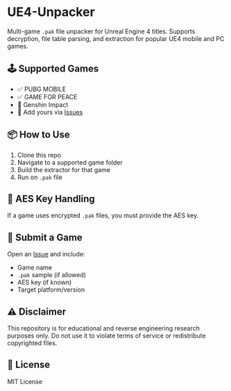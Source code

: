 # UE4-Unpacker

Multi-game `.pak` file unpacker for Unreal Engine 4 titles. Supports decryption, file table parsing, and extraction for popular UE4 mobile and PC games.

## 🕹️ Supported Games

- ✅ PUBG MOBILE
- ✅ GAME FOR PEACE
- 🚧 Genshin Impact
- 📝 Add yours via [Issues](https://github.com/YOURNAME/UE4-Unpacker/issues)

## 📦 How to Use

1. Clone this repo
2. Navigate to a supported game folder
3. Build the extractor for that game
4. Run on `.pak` file

## 🔐 AES Key Handling

If a game uses encrypted `.pak` files, you must provide the AES key.

## 🙋 Submit a Game

Open an [Issue](https://github.com/YOURNAME/UE4-Unpacker/issues) and include:

- Game name
- `.pak` sample (if allowed)
- AES key (if known)
- Target platform/version

## ⚠️ Disclaimer

This repository is for educational and reverse engineering research purposes only. Do not use it to violate terms of service or redistribute copyrighted files.

## 📄 License

MIT License
